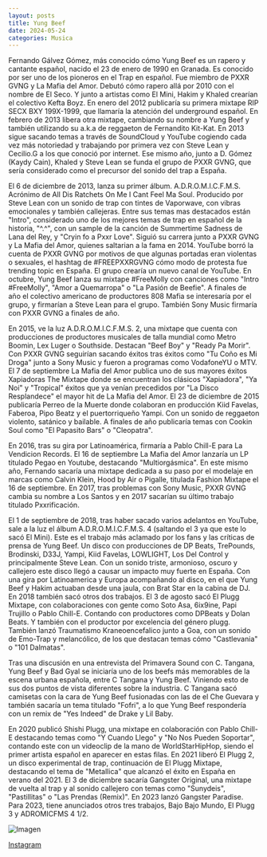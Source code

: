 ```yaml
---
layout: posts
title: Yung Beef
date: 2024-05-24
categories: Musica
---
```


Fernando Gálvez Gómez, más conocido cómo Yung Beef es un rapero y cantante español, nacido el 23 de enero de 1990 en Granada. Es conocido por ser uno de los pioneros en el Trap en español. Fue miembro de PXXR GVNG y La Mafia del Amor.
Debutó cómo rapero allá por 2010 con el nombre de El Seco. Y junto a artistas como El Mini, Hakim y Khaled crearían el colectivo Kefta Boyz. En enero del 2012 publicaría su primera mixtape RIP SECX BXY 199X-1999, que llamaría la atención del underground español. En febrero de 2013 libera otra mixtape, cambiando su nombre a Yung Beef y también utilizando su a.k.a de reggaeton de Fernandito Kit-Kat. En 2013 sigue sacando temas a través de SoundCloud y YouTube cogiendo cada vez más notoriedad y trabajando por primera vez con Steve Lean y Cecilio.G a los que conoció por internet. Ese mismo año, junto a D. Gómez (Kaydy Cain), Khaled y Steve Lean se funda el grupo de PXXR GVNG, que sería considerado como el precursor del sonido del trap a España.

El 6 de diciembre de 2013, lanza su primer álbum. A.D.R.O.M.I.C.F.M.S. Acrónimo de All Dis Ratchets On Me I Cant Feel Ma Soul. Producido por Steve Lean con un sonido de trap con tintes de Vaporwave, con vibras emocionales y también callejeras. Entre sus temas mas destacados están "Intro", considerado uno de los mejores temas de trap en español de la historia, "^.^", con un sample de la canción de Summertime Sadness de Lana del Rey, y "Cryin fo a Pxxr Love". Siguió su carrera junto a PXXR GVNG y La Mafia del Amor, quienes saltarian a la fama en 2014. YouTube borró la cuenta de PXXR GVNG por motivos de que algunas portadas eran violentas o sexuales, el hashtag de #FREEPXXRGVNG cómo modo de protesta fue trending topic en España. El grupo crearía un nuevo canal de YouTube. En octubre, Yung Beef lanza su mixtape #FreeMolly con canciones como "Intro #FreeMolly", "Amor a Quemarropa" o "La Pasión de Beefie". A finales de año el colectivo americano de productores 808 Mafia se interesaría por el grupo, y firmarían a Steve Lean para el grupo. También Sony Music firmaría con PXXR GVNG a finales de año.

En 2015, ve la luz A.D.R.O.M.I.C.F.M.S. 2, una mixtape que cuenta con producciones de productores musicales de talla mundial como Metro Boomin, Lex Luger o Southside. Destacan "Beef Boy" y "Ready Pa Morir". Con PXXR GVNG seguirían sacando éxitos tras éxitos como "Tu Coño es Mi Droga" junto a Sony Music y fueron a programas como VodafoneYU o MTV. El 7 de septiembre La Mafia del Amor publica uno de sus mayores éxitos Xapiadoras The Mixtape donde se encuentran los clásicos "Xapiadora", "Ya Noi" y "Tropical" éxitos que ya venían precedidos por "La Disco Resplandece" el mayor hit de La Mafia del Amor. El 23 de diciembre de 2015 publicaría Perreo de la Muerte donde colaboran en producción Kiid Favelas, Faberoa, Pipo Beatz y el puertorriqueño Yampi. Con un sonido de reggaeton violento, satánico y bailable. A finales de año publicaría temas con Cookin Soul como "El Papasito Bars" o "Cleopatra".

En 2016, tras su gira por Latinoamérica, firmaría a Pablo Chill-E para La Vendicion Records. El 16 de septiembre La Mafia del Amor lanzaría un LP titulado Pegao en Youtube, destacando "Multiorgásmica". En este mismo año, Fernando sacaría una mixtape dedicada a su paso por el modelaje en marcas como Calvin Klein, Hood by Air o Pigalle, titulada Fashion Mixtape el 16 de septiembre. En 2017, tras problemas con Sony Music, PXXR GVNG cambia su nombre a Los Santos y en 2017 sacarían su último trabajo titulado Pxxrificación.

El 1 de septiembre de 2018, tras haber sacado varios adelantos en YouTube, sale a la luz el álbum A.D.R.O.M.I.C.F.M.S. 4 (saltando el 3 ya que este lo sacó El Mini). Este es el trabajo más aclamado por los fans y las críticas de prensa de Yung Beef. Un disco con producciones de DP Beats, TrePounds, Brodinski, D33J, Yampi, Kiid Favelas, LOWLIGHT, Los Del Control y principalmente Steve Lean. Con un sonido triste, armonioso, oscuro y callejero este disco llegó a causar un impacto muy fuerte en España. Con una gira por Latinoamerica y Europa acompañando al disco, en el que Yung Beef y Hakim actuaban desde una jaula, con Brat Star en la cabina de DJ. En 2018 también sacó otros dos trabajos. El 3 de agosto sacó El Plugg Mixtape, con colaboraciones con gente como Soto Asa, 6ix9ine, Papi Trujillo o Pablo Chill-E. Contando con productores como DPBeats y Dolan Beats. Y también con el productor por excelencia del género plugg. También lanzó Traumatismo Kraneoencefalico junto a Goa, con un sonido de Emo-Trap y melancólico, de los que destacan temas cómo "Castlevania" o "101 Dalmatas".

Tras una discusión en una entrevista del Primavera Sound con C. Tangana, Yung Beef y Bad Gyal se iniciaría uno de los beefs más memorables de la escena urbana española, entre C Tangana y Yung Beef. Viniendo esto de sus dos puntos de vista diferentes sobre la industria. C Tangana sacó camisetas con la cara de Yung Beef fusionadas con las de el Che Guevara y también sacaría un tema titulado "Fofri", a lo que Yung Beef respondería con un remix de "Yes Indeed" de Drake y Lil Baby.

En 2020 publicó Shishi Plugg, una mixtape en colaboración con Pablo Chill-E destacando temas como "Y Cuando Llego" y "No Nos Pueden Soportar", contando este con un videoclip de la mano de WorldStarHipHop, siendo el primer artista español en aparecer en estas filas. En 2021 liberó El Plugg 2, un disco experimental de trap, continuación de El Plugg Mixtape, destacando el tema de "Metallica" que alcanzó el éxito en España en verano del 2021. El 3 de diciembre sacaría Gangster Original, una mixtape de vuelta al trap y al sonido callejero con temas como "Sunydeis", "Pastillitas" o "Las Prendas (Remix)". En 2023 lanzó Gangster Paradise. Para 2023, tiene anunciados otros tres trabajos, Bajo Bajo Mundo, El Plugg 3 y ADROMICFMS 4 1/2.

![Imagen](https://resources.tidal.com/images/de3d2704/12af/4c73/83bf/b03bfd64efc2/750x750.jpg)

[Instagram](https://www.instagram.com/ricosuaveyatusabe/)